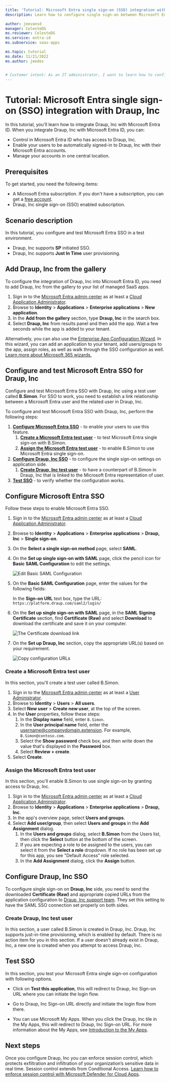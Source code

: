 ```yaml
---
title: 'Tutorial: Microsoft Entra single sign-on (SSO) integration with Draup, Inc'
description: Learn how to configure single sign-on between Microsoft Entra ID and Draup, Inc.

author: jeevansd
manager: CelesteDG
ms.reviewer: CelesteDG
ms.service: entra-id
ms.subservice: saas-apps

ms.topic: tutorial
ms.date: 11/21/2022
ms.author: jeedes


# Customer intent: As an IT administrator, I want to learn how to configure single sign-on between Microsoft Entra ID and Draup, Inc so that I can control who has access to Draup, Inc, enable automatic sign-in with Microsoft Entra accounts, and manage my accounts in one central location.
---
```


# Tutorial: Microsoft Entra single sign-on (SSO) integration with Draup, Inc

In this tutorial, you'll learn how to integrate Draup, Inc with Microsoft Entra ID. When you integrate Draup, Inc with Microsoft Entra ID, you can:

* Control in Microsoft Entra ID who has access to Draup, Inc.
* Enable your users to be automatically signed-in to Draup, Inc with their Microsoft Entra accounts.
* Manage your accounts in one central location.

## Prerequisites

To get started, you need the following items:

* A Microsoft Entra subscription. If you don't have a subscription, you can get a [free account](https://azure.microsoft.com/free/).
* Draup, Inc single sign-on (SSO) enabled subscription.

## Scenario description

In this tutorial, you configure and test Microsoft Entra SSO in a test environment.

* Draup, Inc supports **SP** initiated SSO.
* Draup, Inc supports **Just In Time** user provisioning.

## Add Draup, Inc from the gallery

To configure the integration of Draup, Inc into Microsoft Entra ID, you need to add Draup, Inc from the gallery to your list of managed SaaS apps.

1. Sign in to the [Microsoft Entra admin center](https://entra.microsoft.com) as at least a [Cloud Application Administrator](~/identity/role-based-access-control/permissions-reference.md#cloud-application-administrator).
1. Browse to **Identity** > **Applications** > **Enterprise applications** > **New application**.
1. In the **Add from the gallery** section, type **Draup, Inc** in the search box.
1. Select **Draup, Inc** from results panel and then add the app. Wait a few seconds while the app is added to your tenant.

 Alternatively, you can also use the [Enterprise App Configuration Wizard](https://portal.office.com/AdminPortal/home?Q=Docs#/azureadappintegration). In this wizard, you can add an application to your tenant, add users/groups to the app, assign roles, as well as walk through the SSO configuration as well. [Learn more about Microsoft 365 wizards.](/microsoft-365/admin/misc/azure-ad-setup-guides)

<a name='configure-and-test-azure-ad-sso-for-draup-inc'></a>

## Configure and test Microsoft Entra SSO for Draup, Inc

Configure and test Microsoft Entra SSO with Draup, Inc using a test user called **B.Simon**. For SSO to work, you need to establish a link relationship between a Microsoft Entra user and the related user in Draup, Inc.

To configure and test Microsoft Entra SSO with Draup, Inc, perform the following steps:

1. **[Configure Microsoft Entra SSO](#configure-azure-ad-sso)** - to enable your users to use this feature.
    1. **[Create a Microsoft Entra test user](#create-an-azure-ad-test-user)** - to test Microsoft Entra single sign-on with B.Simon.
    1. **[Assign the Microsoft Entra test user](#assign-the-azure-ad-test-user)** - to enable B.Simon to use Microsoft Entra single sign-on.
1. **[Configure Draup, Inc SSO](#configure-draup-inc-sso)** - to configure the single sign-on settings on application side.
    1. **[Create Draup, Inc test user](#create-draup-inc-test-user)** - to have a counterpart of B.Simon in Draup, Inc that is linked to the Microsoft Entra representation of user.
1. **[Test SSO](#test-sso)** - to verify whether the configuration works.

<a name='configure-azure-ad-sso'></a>

## Configure Microsoft Entra SSO

Follow these steps to enable Microsoft Entra SSO.

1. Sign in to the [Microsoft Entra admin center](https://entra.microsoft.com) as at least a [Cloud Application Administrator](~/identity/role-based-access-control/permissions-reference.md#cloud-application-administrator).
1. Browse to **Identity** > **Applications** > **Enterprise applications** > **Draup, Inc** > **Single sign-on**.
1. On the **Select a single sign-on method** page, select **SAML**.
1. On the **Set up single sign-on with SAML** page, click the pencil icon for **Basic SAML Configuration** to edit the settings.

   ![Edit Basic SAML Configuration](common/edit-urls.png)

1. On the **Basic SAML Configuration** page, enter the values for the following fields:

    In the **Sign-on URL** text box, type the URL:
    `https://platform.draup.com/saml2/login/`

1. On the **Set up single sign-on with SAML** page, in the **SAML Signing Certificate** section,  find **Certificate (Raw)** and select **Download** to download the certificate and save it on your computer.

	![The Certificate download link](common/certificateraw.png)

1. On the **Set up Draup, Inc** section, copy the appropriate URL(s) based on your requirement.

	![Copy configuration URLs](common/copy-configuration-urls.png)

<a name='create-an-azure-ad-test-user'></a>

### Create a Microsoft Entra test user

In this section, you'll create a test user called B.Simon.

1. Sign in to the [Microsoft Entra admin center](https://entra.microsoft.com) as at least a [User Administrator](~/identity/role-based-access-control/permissions-reference.md#user-administrator).
1. Browse to **Identity** > **Users** > **All users**.
1. Select **New user** > **Create new user**, at the top of the screen.
1. In the **User** properties, follow these steps:
   1. In the **Display name** field, enter `B.Simon`.  
   1. In the **User principal name** field, enter the username@companydomain.extension. For example, `B.Simon@contoso.com`.
   1. Select the **Show password** check box, and then write down the value that's displayed in the **Password** box.
   1. Select **Review + create**.
1. Select **Create**.

<a name='assign-the-azure-ad-test-user'></a>

### Assign the Microsoft Entra test user

In this section, you'll enable B.Simon to use single sign-on by granting access to Draup, Inc.

1. Sign in to the [Microsoft Entra admin center](https://entra.microsoft.com) as at least a [Cloud Application Administrator](~/identity/role-based-access-control/permissions-reference.md#cloud-application-administrator).
1. Browse to **Identity** > **Applications** > **Enterprise applications** > **Draup, Inc**.
1. In the app's overview page, select **Users and groups**.
1. Select **Add user/group**, then select **Users and groups** in the **Add Assignment** dialog.
   1. In the **Users and groups** dialog, select **B.Simon** from the Users list, then click the **Select** button at the bottom of the screen.
   1. If you are expecting a role to be assigned to the users, you can select it from the **Select a role** dropdown. If no role has been set up for this app, you see "Default Access" role selected.
   1. In the **Add Assignment** dialog, click the **Assign** button.

## Configure Draup, Inc SSO

To configure single sign-on on **Draup, Inc** side, you need to send the downloaded **Certificate (Raw)** and appropriate copied URLs from the application configuration to [Draup, Inc support team](mailto:support@draup.com). They set this setting to have the SAML SSO connection set properly on both sides.

### Create Draup, Inc test user

In this section, a user called B.Simon is created in Draup, Inc. Draup, Inc supports just-in-time provisioning, which is enabled by default. There is no action item for you in this section. If a user doesn't already exist in Draup, Inc, a new one is created when you attempt to access Draup, Inc.

## Test SSO 

In this section, you test your Microsoft Entra single sign-on configuration with following options. 

* Click on **Test this application**, this will redirect to Draup, Inc Sign-on URL where you can initiate the login flow. 

* Go to Draup, Inc Sign-on URL directly and initiate the login flow from there.

* You can use Microsoft My Apps. When you click the Draup, Inc tile in the My Apps, this will redirect to Draup, Inc Sign-on URL. For more information about the My Apps, see [Introduction to the My Apps](https://support.microsoft.com/account-billing/sign-in-and-start-apps-from-the-my-apps-portal-2f3b1bae-0e5a-4a86-a33e-876fbd2a4510).

## Next steps

Once you configure Draup, Inc you can enforce session control, which protects exfiltration and infiltration of your organization’s sensitive data in real time. Session control extends from Conditional Access. [Learn how to enforce session control with Microsoft Defender for Cloud Apps](/cloud-app-security/proxy-deployment-aad).
